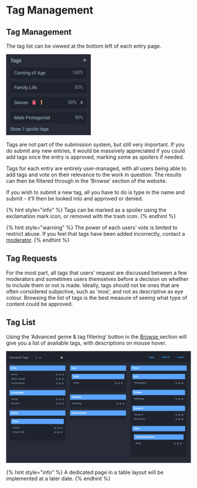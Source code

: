 # Tag Management

## Tag Management

The tag list can be viewed at the bottom left of each entry page.

![Example entry, with one hidden under a spoiler toggle.](../.gitbook/assets/tag_example.png)

Tags are not part of the submission system, but still very important. If you do submit any new entries, it would be massively appreciated if you could add tags once the entry is approved, marking some as spoilers if needed.

Tags for each entry are entirely user-managed, with all users being able to add tags and vote on their relevance to the work in question. The results can then be filtered through in the ‘Browse’ section of the website.

If you wish to submit a new tag, all you have to do is type in the name and submit - it’ll then be looked into and approved or denied.

{% hint style="info" %}
Tags can be marked as a spoiler using the exclamation mark icon, or removed with the trash icon.
{% endhint %}

{% hint style="warning" %}
The power of each users’ vote is limited to restrict abuse. If you feel that tags have been added incorrectly, contact a [moderator](../moderator/moderator-list.md).
{% endhint %}

## Tag Requests

For the most part, all tags that users’ request are discussed between a few moderators and sometimes users themselves before a decision on whether to include them or not is made. Ideally, tags should not be ones that are often considered subjective, such as 'moe', and not as descriptive as eye colour. Browsing the list of tags is the best measure of seeing what type of content could be approved.

## Tag List

Using the ‘Advanced genre & tag filtering’ button in the [Browse ](https://anilist.co/search/anime)section will give you a list of available tags, with descriptions on mouse hover.

![A filtered view of the advanced genre &amp; tag panel](../.gitbook/assets/tag_advanced.png)

{% hint style="info" %}
A dedicated page in a table layout will be implemented at a later date.
{% endhint %}

